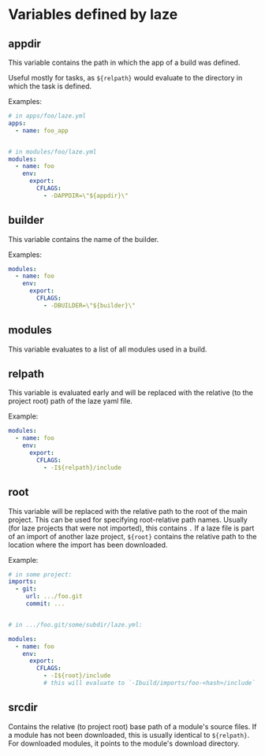 # Variables defined by laze

## appdir

This variable contains the path in which the app of a build was defined.

Useful mostly for tasks, as `${relpath}` would evaluate to the directory in which
the task is defined.

Examples:

```yaml
# in apps/foo/laze.yml
apps:
  - name: foo_app


# in modules/foo/laze.yml
modules:
  - name: foo
    env:
      export:
        CFLAGS:
          - -DAPPDIR=\"${appdir}\"
```
## builder

This variable contains the name of the builder.

Examples:

```yaml
modules:
  - name: foo
    env:
      export:
        CFLAGS:
          - -DBUILDER=\"${builder}\"
```

## modules

This variable evaluates to a list of all modules used in a build.

## relpath

This variable is evaluated early and will be replaced with the relative (to the
project root) path of the laze yaml file.

Example:

```yaml
modules:
  - name: foo
    env:
      export:
        CFLAGS:
          - -I${relpath}/include
```

## root

This variable will be replaced with the relative path to the root of the main
project. This can be used for specifying root-relative path names.
Usually (for laze projects that were not imported), this contains `.`
If a laze file is part of an import of another laze project, `${root}` contains
the relative path to the location where the import has been downloaded.

Example:

```yaml
# in some project:
imports:
  - git:
     url: .../foo.git
     commit: ...


# in .../foo.git/some/subdir/laze.yml:

modules:
  - name: foo
    env:
      export:
        CFLAGS:
          - -I${root}/include
          # this will evaluate to `-Ibuild/imports/foo-<hash>/include`
```

## srcdir

Contains the relative (to project root) base path of a module's source files.
If a module has not been downloaded, this is usually identical to `${relpath}`.
For downloaded modules, it points to the module's download directory.

